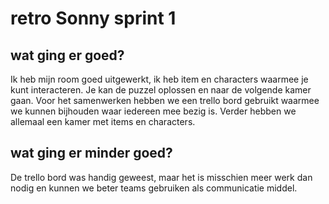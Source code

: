 # retro Sonny sprint 1

## wat ging er goed?

Ik heb mijn room goed uitgewerkt, ik heb item en characters waarmee je kunt interacteren. Je kan de puzzel oplossen en naar de volgende kamer gaan. Voor het samenwerken hebben we een trello bord gebruikt waarmee we kunnen bijhouden waar iedereen mee bezig is. Verder hebben we allemaal een kamer met items en characters.

## wat ging er minder goed?

De trello bord was handig geweest, maar het is misschien meer werk dan nodig en kunnen we beter teams gebruiken als communicatie middel.
